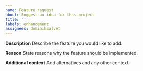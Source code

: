 ```yaml
---
name: Feature request
about: Suggest an idea for this project
title: ''
labels: enhancement
assignees: dominiksalvet
---
```


**Description**
Describe the feature you would like to add.

**Reason**
State reasons why the feature should be implemented.

**Additional context**
Add alternatives and any other context.

